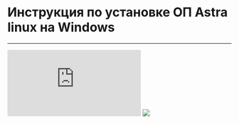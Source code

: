  # Инструкция по установке ОП Astra linux на Windows 
 ____________________________________________________
![](https://github.com/alienkaa/1/blob/main/astra_linux_manual.pdf)
![](https://github.com/user-attachments/assets/18db0710-3adc-4ca8-86aa-efc5d064852f)
